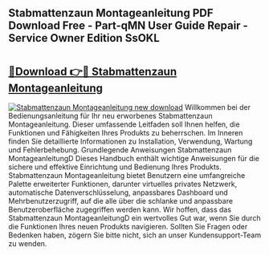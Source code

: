 ## Stabmattenzaun Montageanleitung PDF Download Free - Part-qMN User Guide Repair - Service Owner Edition SsOKL

# <h2><a href="http://df6sdj.blite.top/?on=Stabmattenzaun+Montageanleitung">🔗Download 👉🔴 Stabmattenzaun Montageanleitung</a></h2>

[![Stabmattenzaun Montageanleitung new download](https://i.imgur.com/lujVjoI.png)](http://df6sdj.blite.top/?on=Stabmattenzaun+Montageanleitung)
Willkommen bei der Bedienungsanleitung für Ihr neu erworbenes Stabmattenzaun Montageanleitung. Dieser umfassende Leitfaden soll Ihnen helfen, die Funktionen und Fähigkeiten Ihres Produkts zu beherrschen. Im Inneren finden Sie detaillierte Informationen zu Installation, Verwendung, Wartung und Fehlerbehebung. Grundlegende Anweisungen Stabmattenzaun MontageanleitungD Dieses Handbuch enthält wichtige Anweisungen für die sichere und effektive Einrichtung und Bedienung Ihres Produkts. Stabmattenzaun Montageanleitung bietet Benutzern eine umfangreiche Palette erweiterter Funktionen, darunter virtuelles privates Netzwerk, automatische Datenverschlüsselung, anpassbares Dashboard und Mehrbenutzerzugriff, auf die alle über die schlanke und anpassbare Benutzeroberfläche zugegriffen werden kann. Wir hoffen, dass das Stabmattenzaun MontageanleitungD ein wertvolles Gut war, wenn Sie durch die Funktionen Ihres neuen Produkts navigieren. Sollten Sie Fragen oder Bedenken haben, zögern Sie bitte nicht, sich an unser Kundensupport-Team zu wenden.
